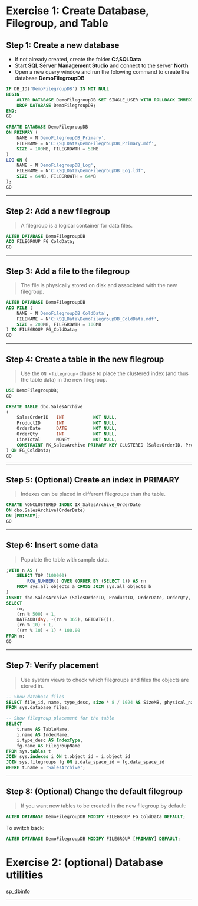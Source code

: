 


# Exercise 1: Create Database, Filegroup, and Table



## Step 1: Create a new database

- If not already created, create the folder **C:\SQLData**
- Start **SQL Server Management Studio** and connect to the server **North**
- Open a new query window and run the folowing command to create the database **DemoFilegroupDB**

```sql
IF DB_ID('DemoFilegroupDB') IS NOT NULL
BEGIN
    ALTER DATABASE DemoFilegroupDB SET SINGLE_USER WITH ROLLBACK IMMEDIATE;
    DROP DATABASE DemoFilegroupDB;
END;
GO

CREATE DATABASE DemoFilegroupDB
ON PRIMARY (
    NAME = N'DemoFilegroupDB_Primary',
    FILENAME = N'C:\SQLData\DemoFilegroupDB_Primary.mdf',
    SIZE = 100MB, FILEGROWTH = 50MB
)
LOG ON (
    NAME = N'DemoFilegroupDB_Log',
    FILENAME = N'C:\SQLData\DemoFilegroupDB_Log.ldf',
    SIZE = 64MB, FILEGROWTH = 64MB
);
GO
````

---

## Step 2: Add a new filegroup

> A filegroup is a logical container for data files.

```sql
ALTER DATABASE DemoFilegroupDB
ADD FILEGROUP FG_ColdData;
GO
```

---

## Step 3: Add a file to the filegroup

> The file is physically stored on disk and associated with the new filegroup.

```sql
ALTER DATABASE DemoFilegroupDB
ADD FILE (
    NAME = N'DemoFilegroupDB_ColdData',
    FILENAME = N'C:\SQLData\DemoFilegroupDB_ColdData.ndf',
    SIZE = 200MB, FILEGROWTH = 100MB
) TO FILEGROUP FG_ColdData;
GO
```

---

## Step 4: Create a table in the new filegroup

> Use the `ON <filegroup>` clause to place the clustered index (and thus the table data) in the new filegroup.

```sql
USE DemoFilegroupDB;
GO

CREATE TABLE dbo.SalesArchive
(
    SalesOrderID   INT           NOT NULL,
    ProductID      INT           NOT NULL,
    OrderDate      DATE          NOT NULL,
    OrderQty       INT           NOT NULL,
    LineTotal      MONEY         NOT NULL,
    CONSTRAINT PK_SalesArchive PRIMARY KEY CLUSTERED (SalesOrderID, ProductID)
) ON FG_ColdData;
GO
```

---

## Step 5: (Optional) Create an index in PRIMARY

> Indexes can be placed in different filegroups than the table.

```sql
CREATE NONCLUSTERED INDEX IX_SalesArchive_OrderDate
ON dbo.SalesArchive(OrderDate)
ON [PRIMARY];
GO
```

---

## Step 6: Insert some data

> Populate the table with sample data.

```sql
;WITH n AS (
    SELECT TOP (100000)
        ROW_NUMBER() OVER (ORDER BY (SELECT 1)) AS rn
    FROM sys.all_objects a CROSS JOIN sys.all_objects b
)
INSERT dbo.SalesArchive (SalesOrderID, ProductID, OrderDate, OrderQty, LineTotal)
SELECT
    rn,
    (rn % 500) + 1,
    DATEADD(day, -(rn % 365), GETDATE()),
    (rn % 10) + 1,
    ((rn % 10) + 1) * 100.00
FROM n;
GO
```

---

## Step 7: Verify placement

> Use system views to check which filegroups and files the objects are stored in.

```sql
-- Show database files
SELECT file_id, name, type_desc, size * 8 / 1024 AS SizeMB, physical_name
FROM sys.database_files;

-- Show filegroup placement for the table
SELECT
    t.name AS TableName,
    i.name AS IndexName,
    i.type_desc AS IndexType,
    fg.name AS FilegroupName
FROM sys.tables t
JOIN sys.indexes i ON t.object_id = i.object_id
JOIN sys.filegroups fg ON i.data_space_id = fg.data_space_id
WHERE t.name = 'SalesArchive';
```

---

## Step 8: (Optional) Change the default filegroup

> If you want new tables to be created in the new filegroup by default:

```sql
ALTER DATABASE DemoFilegroupDB MODIFY FILEGROUP FG_ColdData DEFAULT;
```

To switch back:

```sql
ALTER DATABASE DemoFilegroupDB MODIFY FILEGROUP [PRIMARY] DEFAULT;
```


# Exercise 2: (optional) Database utilities

[sp_dbinfo](https://karaszi.com/spdbinfo-database-space-usage-information)

---



